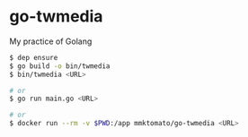 # go-twmedia
My practice of Golang

```bash
$ dep ensure
$ go build -o bin/twmedia
$ bin/twmedia <URL>

# or
$ go run main.go <URL>

# or
$ docker run --rm -v $PWD:/app mmktomato/go-twmedia <URL>
```
